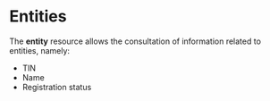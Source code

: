 # Entities

The **entity** resource allows the consultation of information related to entities, namely:

- TIN
- Name
- Registration status
